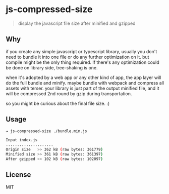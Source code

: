 # js-compressed-size
> display the javascript file size after minified and gzipped

## Why

if you create any simple javascript or typescript library, usually you don't need to bundle it into one file or do any further optimization on it. but compile might be the only thing required. If there's any optimization could be done on library side, tree-shaking is one.

when it's adopted by a web app or any other kind of app, the app layer will do the full bundle and minify. maybe bundle with webpack and compress all assets with terser. your library is just part of the output minified file, and it will be compressed 2nd round by gzip during transportation.

so you might be curious about the final file size. :)

## Usage

```sh
→ js-compressed-size ./bundle.min.js

Input index.js
.....................
Origin size   >> 362 kB (raw bytes: 361779)
Minified size >> 361 kB (raw bytes: 361397)
After gzipped >> 102 kB (raw bytes: 102097)
```

## License

MIT


